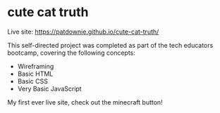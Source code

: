 # cute cat truth

Live site: https://patdownie.github.io/cute-cat-truth/

This self-directed project was completed as part of the tech educators bootcamp, covering the following concepts:
- Wireframing 
- Basic HTML
- Basic CSS
- Very Basic JavaScript

My first ever live site, check out the minecraft button!
